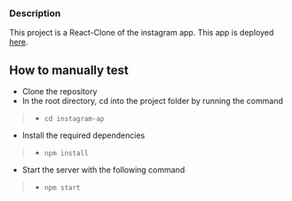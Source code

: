### Description
This project is a React-Clone of the instagram app.
This app is deployed [here](https://chingsley-instagram-clone.netlify.com/).

## How to manually test

- Clone the repository
- In the root directory, cd into the project folder by running the command
> - `cd instagram-ap`
- Install the required dependencies
> - `npm install`
- Start the server with the following command
> - `npm start`
